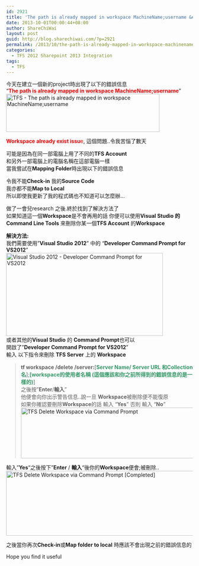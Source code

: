 ```yaml
---
id: 2921
title: 'The path is already mapped in workspace MachineName;username &#8211; Remove/Delete workspace on TFS'
date: 2013-10-01T00:00:44+08:00
author: ShareChiWai
layout: post
guid: http://blog.sharechiwai.com/?p=2921
permalink: /2013/10/the-path-is-already-mapped-in-workspace-machinenameusername-removedelete-workspace-on-tfs/
categories:
  - TFS 2012 Sharepoint 2013 Integration
tags:
  - TFS
---
```

今天在建立一個新的project時出現了以下的錯誤信息  
&#8220;<span style="color: #ff0000;"><strong>The path is already mapped in workspace MachineName;username</strong></span>&#8221;  
[<img class="alignnone size-full wp-image-2923" alt="TFS - The path is already mapped in workspace MachineName;username" src="https://i1.wp.com/blog.sharechiwai.com/wp-content/uploads/2013/09/Mapped.png?resize=414%2C103" width="414" height="103" data-recalc-dims="1" />](https://i1.wp.com/blog.sharechiwai.com/wp-content/uploads/2013/09/Mapped.png)

<span style="color: #ff0000;"><strong>Workspace already exist iss</strong><strong>u</strong>e</span>, 這個問題..令我苦惱了數天

可能是因為在同一部電腦上用了不同的**TFS Account**  
和另外一部電腦上的電腦名稱在這部電腦一樣  
當我嘗試在**Mapping Folder**時出現以下的錯誤信息

令我不能**Check-in** 我的**Source Code**  
我亦都不能**Map to Local**  
所以即使我更新了我的程式碼也不知道可以怎麼辦&#8230;

做了一會兒research 之後.終於找到了解決方法了  
如果知道這一個**Workspace**是不會再用的話 你便可以使用**Visual Studio 的 Command Line Tools** 來刪除你某一個**TFS Account** 的**Workspace**

**解決方法:**  
我們需要使用&#8221;**Visual Studio 2012**&#8221; 中的 &#8220;**Developer Command Prompt for VS2012**&#8221;  
[<img class="alignnone size-full wp-image-2922" alt="Visual Studio 2012 - Developer Command Prompt for VS2012" src="https://i2.wp.com/blog.sharechiwai.com/wp-content/uploads/2013/09/VS2012DeveloperCmd.png?resize=423%2C224" width="423" height="224" data-recalc-dims="1" />](https://i2.wp.com/blog.sharechiwai.com/wp-content/uploads/2013/09/VS2012DeveloperCmd.png)  
或者其他的**Visual Studio** 的 **Command Prompt**也可以  
開啟了&#8221;**Developer Command Prompt for VS2012**&#8221;  
輸入 以下指令來刪除 **TFS Server** 上的 **Workspace**

>**tf workspace /delete /server:**[<span style="color: #339966;"><strong>Server Name/ Server URL 和Collection名</strong></span>];<span style="color: #339966;"><strong>[workspace的使用者名稱 (這個應該和你之前所得到的錯誤信息的是一樣的)</strong></span>]  
之後按&#8221;**Enter**/**輸入**&#8221;  
他便會向你出示警告信息..說一旦 **Workspace**被刪除便不能復原  
如果你確認要刪除**Workspace**的話 輸入 &#8220;**Yes**&#8221; 否則 輸入 &#8220;**No**&#8221;  
[<img class="alignnone size-full wp-image-2924" alt="TFS Delete Workspace via Command Prompt" src="https://i1.wp.com/blog.sharechiwai.com/wp-content/uploads/2013/09/DeleteWOrkSpace.png?resize=625%2C137" width="625" height="137" data-recalc-dims="1" />](https://i1.wp.com/blog.sharechiwai.com/wp-content/uploads/2013/09/DeleteWOrkSpace.png)

輸入&#8221;**Yes**&#8220;之後按下&#8221;**Enter** / **輸入**&#8220;後你的**Workspace**便會;被刪除..  
[<img class="alignnone size-full wp-image-2925" alt="TFS Delete Workspace via Command Prompt [Completed]" src="https://i0.wp.com/blog.sharechiwai.com/wp-content/uploads/2013/09/DeleteWOrkSpaceCompleted.png?resize=625%2C175" width="625" height="175" data-recalc-dims="1" />](https://i0.wp.com/blog.sharechiwai.com/wp-content/uploads/2013/09/DeleteWOrkSpaceCompleted.png)

之後當你再次**Check-in**或**Map folder to local** 時應該不會出現之前的錯誤信息的

Hope you find it useful